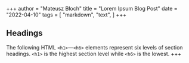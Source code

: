 +++
author = "Mateusz Błoch"
title = "Lorem Ipsum Blog Post"
date = "2022-04-10"
tags = [
    "markdown",
    "text",
]
+++
## Headings

The following HTML `<h1>`—`<h6>` elements represent six levels of section headings. `<h1>` is the highest section level while `<h6>` is the lowest.
+++